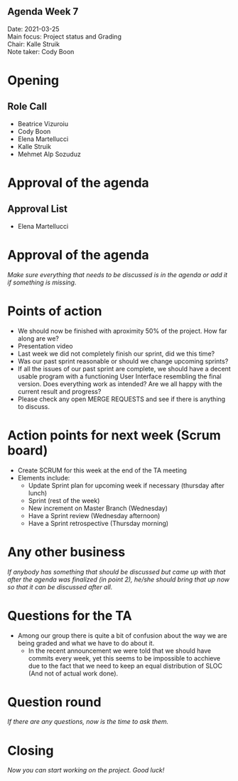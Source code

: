 ## Agenda Week 7
Date:           2021-03-25  
Main focus:     Project status and Grading  
Chair:          Kalle Struik  
Note taker:     Cody Boon  


# Opening
## Role Call
 - Beatrice Vizuroiu
 - Cody Boon
 - Elena Martellucci
 - Kalle Struik
 - Mehmet Alp Sozuduz


# Approval of the agenda
## Approval List
 - Elena Martellucci


# Approval of the agenda
*Make sure everything that needs to be discussed is in the agenda or add it if something is missing.*

# Points of action
- We should now be finished with aproximity 50% of the project. How far along are we?
- Presentation video
- Last week we did not completely finish our sprint, did we this time?
- Was our past sprint reasonable or should we change upcoming sprints?
- If all the issues of our past sprint are complete, we should have a decent usable program with a functioning User Interface resembling the final version. Does everything work as intended? Are we all happy with the current result and progress?
- Please check any open MERGE REQUESTS and see if there is anything to discuss.

# Action points for next week (Scrum board)
- Create SCRUM for this week at the end of the TA meeting
- Elements include:
	- Update Sprint plan for upcoming week if necessary (thursday after lunch)
	- Sprint (rest of the week)
	- New increment on Master Branch (Wednesday)
	- Have a Sprint review (Wednesday afternoon)
	- Have a Sprint retrospective (Thursday morning)

# Any other business
*If anybody has something that should be discussed but came up with that after the agenda was finalized (in point 2), he/she should bring that up now so that it can be discussed after all.*

# Questions for the TA
- Among our group there is quite a bit of confusion about the way we are being graded and what we have to do about it.
	- In the recent announcement we were told that we should have commits every week, yet this seems to be impossible to acchieve due to the fact that we need to keep an equal distribution of SLOC (And not of actual work done).

# Question round
*If there are any questions, now is the time to ask them.*

# Closing
*Now you can start working on the project. Good luck!*
